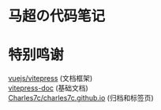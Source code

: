 # 马超の代码笔记

# 特别鸣谢

[vuejs/vitepress](https://github.com/vuejs/vitepress) (文档框架)  
[vitepress-doc](https://github.com/Yiov/vitepress-doc) (基础文档)  
[Charles7c/charles7c.github.io](https://github.com/Charles7c/charles7c.github.io) (归档和标签页)
